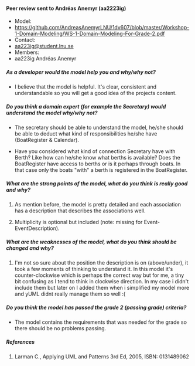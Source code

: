 #### Peer review sent to Andréas Anemyr	(aa2223ig)

- Model:
 - https://github.com/AndreasAnemyrLNU/1dv607/blob/master/Workshop-1-Domain-Modeling/WS-1-Domain-Modeling-For-Grade-2.pdf
- Contact:
 - aa223ig@student.lnu.se
- Members:
 - aa223ig	Andréas Anemyr	

##### As a developer would the model help you and why/why not?
- I believe that the model is helpful. It's clear, consistent and understandable so you will get a good idea of the projects content.

##### Do you think a domain expert (for example the Secretary) would understand the model why/why not?
- The secretary should be able to understand the model, he/she should be able to deduct what kind of responsibilities he/she have (BoatRegister & Calendar).

- Have you considered what kind of connection Secretary have with Berth? Like how can he/she know what berths is available? Does the BoatRegister have access to berths or is it perhaps through boats. In that case only the boats "with" a berth is registered in the BoatRegister.

##### What are the strong points of the model, what do you think is really good and why?
1. As mention before, the model is pretty detailed and each association has a description that describes the associations well.

2. Multiplicity is optional but included (note: missing for Event-EventDescription).

##### What are the weaknesses of the model, what do you think should be changed and why?
1. I'm not so sure about the position the description is on (above/under), it took a few moments of thinking to understand it. In this model it's counter-clockwise which is perhaps the correct way but for me, a tiny bit confusing as I tend to think in clockwise direction. In my case i didn't include them but later on I added them when i simplified my model more and yUML didnt really manage them so well :(

##### Do you think the model has passed the grade 2 (passing grade) criteria?
- The model contains the requirements that was needed for the grade so there should be no problems passing.

##### References
1. Larman C., Applying UML and Patterns 3rd Ed, 2005, ISBN: 0131489062